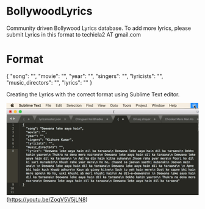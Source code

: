 # BollywoodLyrics
Community driven Bollywood Lyrics database. To add more lyrics, please submit Lyrics in this format to techiela2 AT gmail.com

# Format 
  {
    "song": "",
    "movie": "",
    "year": "",
    "singers": "",
    "lyricists": "",
    "music_directors": "",
    "lyrics": ""
  }

Creating the Lyrics with the correct format using Sublime Text editor.

![Demo](screenshot.png)(https://youtu.be/ZoqV5V5jLN8)

